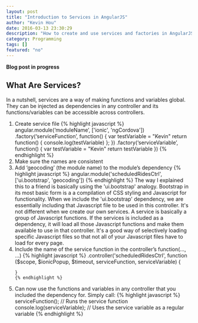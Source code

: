 ```yaml
---
layout: post
title: "Introduction to Services in AngularJS"
author: "Kevin Hou"
date: 2016-03-13 23:30:29
description: "How to create and use services and factories in AngularJS"
category: Programming
tags: []
featured: "no"
---
```

**Blog post in progress**
<h2>What Are Services?</h2>
<p>In a nutshell, services are a way of making functions and variables global. They can be injected as dependencies in any controller and its functions/variables can be accessible across controllers.</p>

<ol>
  <li>
    Create service file
    {% highlight javascript %}
    angular.module(‘moduleName’, ['ionic', 'ngCordova'])
      .factory(‘serviceFunction’, function() {
        var testVariable = "Kevin"
        return function() {
          console.log(testVariable)
        };
      })
      .factory(‘serviceVariable’, function() {
        var testVariable = "Kevin"
        return testVariable
      })
    {% endhighlight %}
  </li>

  <li>
    Make sure the names are consistent
  </li>

  <li>
    Add ‘geocoding’ (the module name) to the module’s dependency
    {% highlight javascript %}
    angular.module('scheduledRidesCtrl', ['ui.bootstrap', 'geocoding'])
    {% endhighlight %}
    The way I explained this to a friend is basically using the 'ui.bootstrap' analogy. Bootstrap in its most basic form is a a compilation of CSS styling and Javascript for functionality. When we include the 'ui.bootstrap' dependency, we are essentially including that Javascript file to be used in this controller. It's not different when we create our own services. A service is basically a group of Javascript functions. If the services is included as a dependency, it will load all those Javascript functions and make them available to use in that controller. It's a good way of selectively loading specific Javascript files so that not all of your Javascript files have to load for every page.
  </li>

  <li>
    Include the name of the service function in the controller’s function(…, …)
    {% highlight javascript %}
    .controller('scheduledRidesCtrl', function ($scope, $ionicPopup, $timeout, serviceFunction, serviceVariable) {

    }
    {% endhighlight %}
  </li>

  <li>Can now use the functions and variables in any controller that you included the dependency for. Simply call:
    {% highlight javascript %}
    serviceFunction(); // Runs the service function
    console.log(serviceVariable); // Uses the service variable as a regular variable
    {% endhighlight %}
  </li>
</ol>
